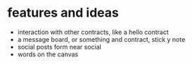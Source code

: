 # features and ideas

- interaction with other contracts, like a hello contract
- a message board, or something and contract, stick y note
- social posts form near social
- words on the canvas